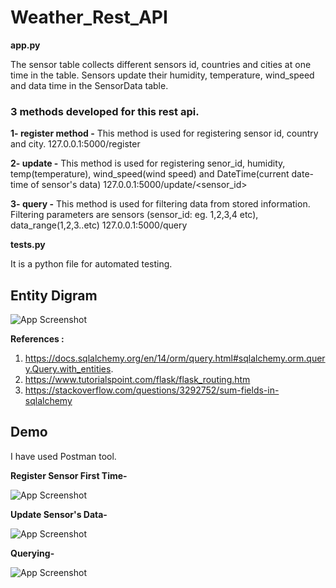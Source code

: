 # Weather_Rest_API 

**app.py**

The sensor table collects different sensors id, countries and cities at one time in the table. Sensors update their humidity, temperature, wind_speed and data time in the SensorData table.

### 3 methods developed for this rest api.

**1- register method -** This method is used for registering sensor id, country and city.
127.0.0.1:5000/register

**2- update -** This method is used for registering senor_id, humidity, temp(temperature), wind_speed(wind speed) and DateTime(current date-time of sensor's data)
127.0.0.1:5000/update/<sensor_id>

**3- query -** This method is used for filtering data from stored information. Filtering parameters are sensors (sensor_id: eg.  1,2,3,4 etc), data_range(1,2,3..etc)
127.0.0.1:5000/query


**tests.py**

It is a python file for automated testing.


## Entity Digram

![App Screenshot](https://github.com/manishnchoudhary/DemoFlaskAPI/blob/main/Image/ER_Digram.png)


**References :** 
 1. https://docs.sqlalchemy.org/en/14/orm/query.html#sqlalchemy.orm.query.Query.with_entities.
 2. https://www.tutorialspoint.com/flask/flask_routing.htm
 3. https://stackoverflow.com/questions/3292752/sum-fields-in-sqlalchemy


## Demo

I have used Postman tool.

**Register Sensor First Time-**

![App Screenshot](https://github.com/manishnchoudhary/DemoFlaskAPI/blob/main/Image/register_sensor.png)

**Update Sensor's Data-**

![App Screenshot](https://github.com/manishnchoudhary/DemoFlaskAPI/blob/main/Image/Update_sensor_data.png)

**Querying-**

 ![App Screenshot](https://github.com/manishnchoudhary/DemoFlaskAPI/blob/main/Image/Query.png)





